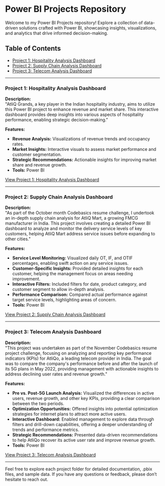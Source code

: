 # Power BI Projects Repository
Welcome to my Power BI Projects repository! Explore a collection of data-driven solutions crafted with Power BI, showcasing insights, visualizations, and analytics that drive informed decision-making.

## Table of Contents
- [Project 1: Hospitality Analysis Dashboard](#project-1-hospitality-analysis-dashboard)
- [Project 2: Supply Chain Analysis Dashboard](#project-2-supply-chain-analysis-dashboard)
- [Project 3: Telecom Analysis Dashboard](#project-3-telecom-analysis-dashboard)

---

### Project 1: Hospitality Analysis Dashboard

**Description:**  
"AtliQ Grands, a key player in the Indian hospitality industry, aims to utilize this Power BI project to enhance revenue and market share. This interactive dashboard provides deep insights into various aspects of hospitality performance, enabling strategic decision-making."

**Features:**
- **Revenue Analysis:** Visualizations of revenue trends and occupancy rates.
- **Market Insights:** Interactive visuals to assess market performance and customer segmentation.
- **Strategic Recommendations:** Actionable insights for improving market share and revenue growth.
- **Tools:** Power BI

[View Project 1: Hospitality Analysis Dashboard](https://github.com/DAThakur/PowerBI_Projects/blob/main/AtliQ_Hospitality_Analysis.pbix)

---

### Project 2: Supply Chain Analysis Dashboard

**Description:**  
"As part of the October month Codebasics resume challenge, I undertook an in-depth supply chain analysis for AtliQ Mart, a growing FMCG manufacturer in India. This project involves creating a detailed Power BI dashboard to analyze and monitor the delivery service levels of key customers, helping AtliQ Mart address service issues before expanding to other cities."

**Features:**
- **Service Level Monitoring:** Visualized daily OT, IF, and OTIF percentages, enabling swift action on any service issues.
- **Customer-Specific Insights:** Provided detailed insights for each customer, helping the management focus on areas needing improvement.
- **Interactive Filters:** Included filters for date, product category, and customer segment to allow in-depth analysis.
- **Performance Comparison:** Compared actual performance against target service levels, highlighting areas of concern.
- **Tools:** Power BI

[View Project 2: Supply Chain Analysis Dashboard](https://github.com/DAThakur/PowerBI_Projects/blob/main/AtliQ_Supply_Chain_Analysis.pbix)

---

### Project 3: Telecom Analysis Dashboard

**Description:**  
"This project was undertaken as part of the November Codebasics resume project challenge, focusing on analyzing and reporting key performance indicators (KPIs) for AtliQo, a leading telecom provider in India. The goal was to compare the company's performance before and after the launch of its 5G plans in May 2022, providing management with actionable insights to address declining user rates and revenue growth."

**Features:**
- **Pre vs. Post-5G Launch Analysis:** Visualized the differences in active users, revenue growth, and other key KPIs, providing a clear comparison between the two periods.
- **Optimization Opportunities:** Offered insights into potential optimization strategies for internet plans to attract more active users.
- **Interactive Dashboard:** Enabled management to explore data through filters and drill-down capabilities, offering a deeper understanding of trends and performance metrics.
- **Strategic Recommendations:** Presented data-driven recommendations to help AtliQo recover its active user rate and improve revenue growth.
- **Tools:** Power BI

[View Project 3: Telecom Analysis Dashboard](https://github.com/DAThakur/PowerBI_Projects/blob/main/AtliQo_Telecom_Analysis.pbix)

---

Feel free to explore each project folder for detailed documentation, .pbix files, and sample data. If you have any questions or feedback, please don’t hesitate to reach out.

